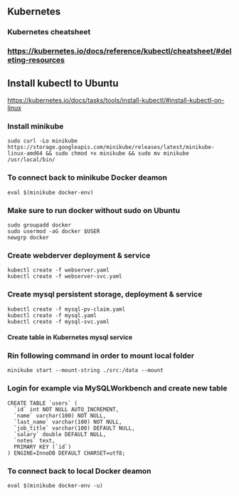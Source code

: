 ## Kubernetes

### Kubernetes cheatsheet
### https://kubernetes.io/docs/reference/kubectl/cheatsheet/#deleting-resources

## Install kubectl to Ubuntu
https://kubernetes.io/docs/tasks/tools/install-kubectl/#install-kubectl-on-linux

### Install minikube
```
sudo curl -Lo minikube https://storage.googleapis.com/minikube/releases/latest/minikube-linux-amd64 && sudo chmod +x minikube && sudo mv minikube /usr/local/bin/
```

### To connect back to minikube Docker deamon
```
eval $(minikube docker-env)
```

### Make sure to run docker without sudo on Ubuntu
```
sudo groupadd docker
sudo usermod -aG docker $USER
newgrp docker
```

### Create webderver deployment & service
```
kubectl create -f webserver.yaml
kubectl create -f webserver-svc.yaml
```

### Create mysql persistent storage, deployment & service
```
kubectl create -f mysql-pv-claim.yaml
kubectl create -f mysql.yaml
kubectl create -f mysql-svc.yaml
```

#### Create table in Kubernetes mysql service

### Rin following command in order to mount local folder
```
minikube start --mount-string ./src:/data --mount
```
### Login for example via MySQLWorkbench and create new table 
```
CREATE TABLE `users` (
  `id` int NOT NULL AUTO_INCREMENT,
  `name` varchar(100) NOT NULL,
  `last_name` varchar(100) NOT NULL,
  `job_title` varchar(100) DEFAULT NULL,
  `salary` double DEFAULT NULL,
  `notes` text,
  PRIMARY KEY (`id`)
) ENGINE=InnoDB DEFAULT CHARSET=utf8;
```

### To connect back to local Docker deamon
```
eval $(minikube docker-env -u)
```
